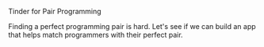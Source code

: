 Tinder for Pair Programming

Finding a perfect programming pair is hard. Let's see if we can build an app that helps match programmers with their perfect pair.
